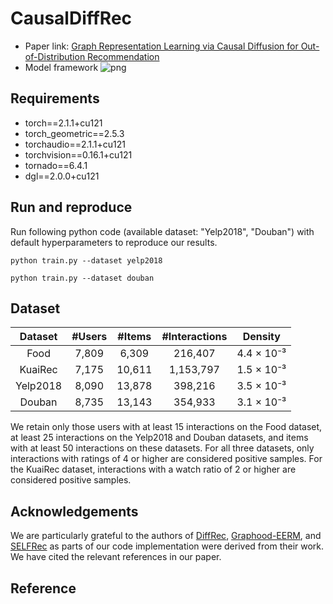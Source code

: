 # CausalDiffRec

- Paper link: [Graph Representation Learning via Causal Diffusion for Out-of-Distribution Recommendation](https://arxiv.org/pdf/2408.00490)
- Model framework
![png](https://github.com/user683/CausalDiffRec/blob/master/model.png)

## Requirements

- torch==2.1.1+cu121  
- torch_geometric==2.5.3  
- torchaudio==2.1.1+cu121  
- torchvision==0.16.1+cu121  
- tornado==6.4.1  
- dgl==2.0.0+cu121
 

## Run and reproduce

Run following python code (available dataset: "Yelp2018", "Douban") with default hyperparameters to reproduce our results.

```
python train.py --dataset yelp2018 
```
```
python train.py --dataset douban 
```

## Dataset


|  Dataset   |  #Users  |  #Items  |  #Interactions  |   Density   |
|:----------:|:--------:|:--------:|:---------------:|:-----------:|
|    Food    |  7,809   |  6,309   |     216,407     | 4.4 × 10⁻³  |
|  KuaiRec   |  7,175   |  10,611  |    1,153,797    | 1.5 × 10⁻³  |
|  Yelp2018  |  8,090   |  13,878  |     398,216     | 3.5 × 10⁻³  |
|   Douban   |  8,735   |  13,143  |     354,933     | 3.1 × 10⁻³  |


We retain only those users with at least 15 interactions on 
the Food dataset, at least 25 interactions on the Yelp2018 and
Douban datasets, and items with at least 50 interactions on 
these datasets. For all three datasets, only interactions 
with ratings of 4 or higher are considered positive samples. 
For the KuaiRec dataset, interactions with a watch ratio 
of 2 or higher are considered positive samples.

## Acknowledgements

We are particularly grateful to the authors of [DiffRec](https://github.com/YiyanXu/DiffRec), [Graphood-EERM](https://github.com/qitianwu/GraphOOD-EERM), 
and [SELFRec](https://github.com/Coder-Yu/SELFRec) as parts of our code implementation were derived from their work. 
We have cited the relevant references in our paper.

## Reference
